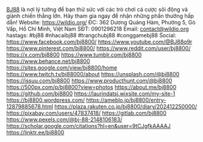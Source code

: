<a href="https://wildio.org/">BJ88</a> là nơi lý tưởng để bạn thử sức với các trò chơi cá cược sôi động và giành chiến thắng lớn. Hãy tham gia ngay để nhận những phần thưởng hấp dẫn!
Website: <a href="https://wildio.org/">https://wildio.org/</a>
ĐC: 362 Dương Quảng Hàm, Phường 5, Gò Vấp, Hồ Chí Minh, Việt Nam
SĐT: 0901296218
Email: contact@wildio.org
hastags: #bj88 #nhacaibj88 #trangchubj88 #conggamebj88 
Social:
<a href="https://www.facebook.com/bj8800/">https://www.facebook.com/bj8800/</a>
<a href="https://www.youtube.com/@BJ88q9r">https://www.youtube.com/@BJ88q9r</a>
<a href="https://www.pinterest.com/bj8800/">https://www.pinterest.com/bj8800/</a>
<a href="https://www.reddit.com/user/bj8800/">https://www.reddit.com/user/bj8800/</a>
<a href="https://x.com/bj8800">https://x.com/bj8800</a>
<a href="https://www.tumblr.com/bj8800">https://www.tumblr.com/bj8800</a>
<a href="https://www.behance.net/bj8800">https://www.behance.net/bj8800</a>
<a href="https://sites.google.com/view/bj8800/home">https://sites.google.com/view/bj8800/home</a>
<a href="https://www.twitch.tv/bj88000/about">https://www.twitch.tv/bj88000/about</a>
<a href="https://unsplash.com/@bj8800">https://unsplash.com/@bj8800</a>
<a href="https://issuu.com/bj8800">https://issuu.com/bj8800</a>
<a href="https://www.producthunt.com/@bj8800">https://www.producthunt.com/@bj8800</a>
<a href="https://500px.com/p/bj8800?view=photos">https://500px.com/p/bj8800?view=photos</a>
<a href="https://about.me/bj8800">https://about.me/bj8800</a>
<a href="https://github.com/bj8800">https://github.com/bj8800</a>
<a href="https://laurindatsj.wixsite.com/my-site-1">https://laurindatsj.wixsite.com/my-site-1</a>
<a href="https://bj8800.wordpress.com/">https://bj8800.wordpress.com/</a>
<a href="https://ameblo.jp/bj8800/entry-12879885678.html">https://ameblo.jp/bj8800/entry-12879885678.html</a>
<a href="https://plaza.rakuten.co.jp/bj8800/diary/202412250000/">https://plaza.rakuten.co.jp/bj8800/diary/202412250000/</a>
<a href="https://pixabay.com/users/47837418/">https://pixabay.com/users/47837418/</a>
<a href="https://gitlab.com/bj8800">https://gitlab.com/bj8800</a>
<a href="https://www.pexels.com/@bj-88-2148106183/">https://www.pexels.com/@bj-88-2148106183/</a>
<a href="https://scholar.google.com/citations?hl=en&user=9tCJgfkAAAAJ">https://scholar.google.com/citations?hl=en&user=9tCJgfkAAAAJ</a>
<a href="https://linktr.ee/bj8800">https://linktr.ee/bj8800</a>

